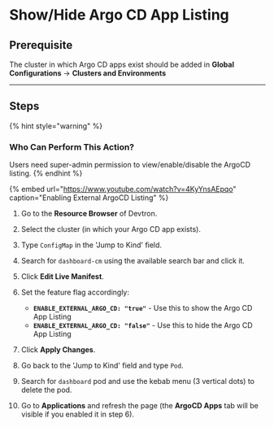 # Show/Hide Argo CD App Listing

## Prerequisite
The cluster in which Argo CD apps exist should be added in **Global Configurations** → **Clusters and Environments**

---

## Steps

{% hint style="warning" %}
### Who Can Perform This Action?
Users need super-admin permission to view/enable/disable the ArgoCD listing.
{% endhint %}

{% embed url="https://www.youtube.com/watch?v=4KyYnsAEpqo" caption="Enabling External ArgoCD Listing" %}

1. Go to the **Resource Browser** of Devtron.

2. Select the cluster (in which your Argo CD app exists).

3. Type `ConfigMap` in the 'Jump to Kind' field.

4. Search for `dashboard-cm` using the available search bar and click it.

5. Click **Edit Live Manifest**.

6. Set the feature flag accordingly:
    * **`ENABLE_EXTERNAL_ARGO_CD: "true"`** - Use this to show the Argo CD App Listing
    * **`ENABLE_EXTERNAL_ARGO_CD: "false"`** - Use this to hide the Argo CD App Listing

7. Click **Apply Changes**.

8. Go back to the 'Jump to Kind' field and type `Pod`.

9. Search for `dashboard` pod and use the kebab menu (3 vertical dots) to delete the pod.

10. Go to **Applications** and refresh the page (the **ArgoCD Apps** tab will be visible if you enabled it in step 6).